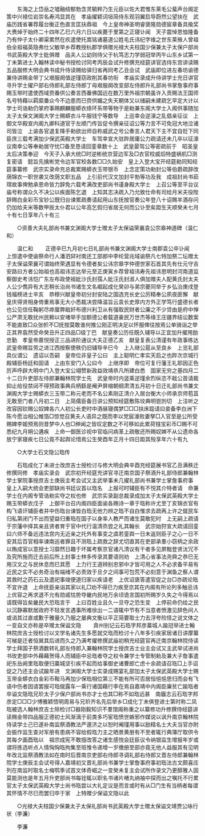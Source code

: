 <!-- { "loadSidebar": true } -->
　　东海之上岱岳之墟融结郁勃含灵毓粹乃生元臣以佐大君惟东莱毛公蜚声台阁定策中兴禄位岩崇名寿鸿显其在　孝庙擢颖词垣简侍东观羽翼启导蔚然公望扶在　武庙历践省署荐履台衡正色直言匡扶鼎祖　今上皇帝神圣明睿褒隆勋德宸章备具揄奖大赉焯于始终二十四年乙巳六月六日以疾薨于里第之正寝讣闻　天子震悼恩恤隆备乃有仲子太仆卿渠累然在疚遣使托嵩铭诸墓道公姓毛氏讳纪字维之世东莱掖人曾祖伯全祖福英隐弗仕父敏举乡荐教授杭郡学俱赠光禄大夫柱国少保兼太子太保户部尚书武英殿大学士妣俱赠　品夫人公幼则侍父于杭笃志力学弱冠举丙午山东乡试第一丁未第进士入翰林读中秘书授检讨同考丙辰会试升修撰充经筵讲官选侍东宫讲读赐五品服修大明会典书成升侍读赐给驿归省再同考乙丑会试　武庙即位进左春坊谕德兼侍讲赐金带丁父艰服阕值逆瑾窃政削其春坊衔　孝庙实录成升侍讲学士充日讲官寻升学士擢户部右侍郎礼部左侍郎丁母艰服阕改变部左侍郎升礼部尚书掌詹事府事赐玉带时遣使西域赍番供公奏言西番佛国远在数万里外祖宗朝虽许入贡赐法王国师名号特藉以羁縻番众今不边患而巳赍供媚之失天朝体又以储嗣未建疏乞早定大计以学士司诰勑仍掌府事赐麒麟服蟒衣绦环系带等物于是勑兼东阁大学士入阁供事随加太子太保文渊阁大学士赐蟒衣斗牛服钱宁等数导　上巡幸会逆濠之乱倡亲征议　上御文华殿宣内阁九卿科道官于左顺门传旨促令撰亲征诏公等力言不可免冠大地泣诸司皆泣　上谕各官退复降手勑欲出师自称威武之号公奏言人君天下主不宜自贬下同臣庶三载考满加少保武英殿大学士　车驾幸宣大驻跸居庸公力疏请还未几卒以征濠议南幸公等奉勑居守忧□备至恳请回銮章数十上　武皇晏驾公等密疏前于　昭圣皇太后决策奉迎　今天子入承大统□时逆彬统京营边军及□衣官校威熖特盛祸机□测复密请　懿旨先擒彬党令边军官校各数□□久始安　皇上入登大宝开经筵勑同知经筵事纂修　武宗实录命充总裁累赐蟒衣玉带银币　上念定策功勑封公等伯爵疏辞改荫锦衣一职世袭又改荫文职五品　上引前代汉文加封平勃等功及我　成祖封尚书茹瑺故事俾勉承恩命皆力辞免六载考满改吏部尚书谨身殿大学士　上召公等至平台议庙号称谓众久不决公以疾面陈乞退　上知其志决疏入乃允致仕命有司给月米夫役陛辞赐白金彩币宝钞公既归台谏累疏奏请起用山东抚按官奏公年登八十诏赐羊酒存问仍加给夫米等数甲辰太仆君以公年高乞假归省居无何而公讣至矣距生天顺癸未七月十有七日享年八十有三 

　　○资善大夫礼部尚书兼文渊阁大学士赠太子太保谥荣襄袁公宗皋神道碑（温仁和） 

　　温仁和 
　　正德辛巳九月初七日礼部尚书兼文渊阁大学士南郡袁公卒讣闻　上惊遣中使谕祭命行人潘泗舁衬南还工部郎中李纶营兆域谕祭凡七特加祭二坛赠太子太保谥荣襄可谓始终荣遇显有令德者矣公讳宗皋字仲德世家石首其先有仕元守吉安路曰方者公始祖也高祖讳志达举元至正庚寅乡荐曾祖讳寿先祖讳思明封河南道监察御史考讳恺广东左布政使祖妣沙氏封孺人妣汪氏封淑人俱加赠夫人配黄氏封太夫人公少儁异有大志稍长治尚书诸生文名崛起成化癸卯与弟宗夔同举于乡弘治庚戌登钱福榜进士辛亥　恭穆兴献皇帝初分封安陆之国选充长史公厉精奉公夙夜匪懈　献皇庆得贤相身倚重焉事无大小悉裁决尝降温旨云袁长史厚内方外正学笃行盛德长者也公见信任鞠躬尽瘁厘弊戢奸布德兴利卫从有强取民财者公廉之不少贷由是府中惮公严肃无敢扰州民赖以安堵举手加额德公者载道豪民万世杰等缘王庄疆界结讼数案不能直致□众张帜不□抚按莫敢谁何推公刚正明决足以怀服俾往按焉公单骑诣之举正其界翕然受命癸丑升正四品□级丁巴　献皇奏公历任既久辅导以正宜加升擢用励忠勤　孝皇帝嘉悦授正三品进阶通议大夫正德乙亥　献皇复表公清谨有年政事练达　武皇帝赐旨劳之进江西按察使秩仍旧辅导辛巳今　上入继公扈从至良乡　上览礼部具仪谓公　遗诏以吾嗣　皇帝位非皇子公曰　主上聪明仁孝实天启之也跸次京城行殿辅臣杨廷和固请　上由东安门入公曰今　上继序即　帝位可复行藩王礼耶因正色厉声呼辟大明中门入登大宝公翊赞新政益效靖恭凡所建白悉　国家无穷之基四月二十二日升吏部左侍郎兼翰林院学士先　武皇帝时内竖乘逆瑾余烈纵恣不戢公首请裁抑止给役禁闼不得预政事典兵柄繇是阉尹屏缩朝纲肃清五月初十日迁礼部尚书兼文渊阁大学士赐蟒衣三玉带二称元老而不名公素刚正清介入居台衡大小师承京师苞苴无敢至门者八月初二日　上简儒臣备日讲公预知经筵敷陈坟典明鬯剀切　上注听之改容因钦赐公奴婢各六人初公长吏时中酒昼寝偶梦□□□扶床跽请曰妾备李白洲下陈今愿治相公帷箔□惊觉召黄夫人语异之既而李以党宸濠败妻孥□入官至是公所受赐婢李姬预焉则昔梦中人也□绅闻之皆叹定数之不可移如此累荷镪宝彩币□赐不可悉纪九月朔公遘疾　上命一御医诊视中官临问病革上疏敬还所赐奴婢不从公遗命各放宁家寝疾七日公竟不起舆论惜焉公生癸酉年正月十四日距其殁享年六十有九 

　　○大学士石文隐公珤传 

　　石珤成化丁未进士改庶吉士授检讨与修大明会典辛酉充经筵展书官乙丑满秩迁修撰同修　孝庙实录会　武宗初开经筵充讲官寻迁南京国子祭酒升礼部侍郎兼翰林学士掌院事授庶吉士庚辰主考会试又主武举事未几擢礼部尚书兼学士掌詹事府事　皇上入嗣大统会吏部缺尚书廷议首以珤名　上报可时辅臣有不悦其介特者请　命兼学士在内阁专管诰勑实夺之权也修　武宗实录副总裁录成加太子太保武英殿大学士赐玉带蟒衣戊子　上御平台召内阁四臣面谕各赐诗一章于珤称许尤至丁亥锦衣官有构飞语讦辅臣者并中伤珤台谏皆白珤无他力辨之珤不自白惟求去疏再上许之僦民车归私第闭门不出而望益归重珤在国子以身率人教严而诸生莫敢犯时　上无嗣上疏请于宗藩中择其亲且贤者育于官中代行温清烝尝之礼其翰长　武宗始狩宣大疏请回銮曰六师不备远违法宫内无近亲之托外有事变之虞若銮舆一日未返则臣子之心一日不安其后百官相率谏南巡者罪且不测珤上疏救之辞尤切直其在吏部承羣小窃柄之余政以贿成官以意授士习靡然日趣于坏属考察京官诸凡清议有干者多见屏黜登贤汰冗不及究所施而迁去前后所上封事士林多传录其要语则劝　上清心省事法尧舜之恭巳无用汉文之与民休息而巳其愿　上力行王道辨别忠邪中才皆可用之人不必求备平易有近民之实不必务奇治有端绪不必责效于旦夕之间事可包荒不必刻意于渊鱼之察人谓其救时之药石云及遣祀事竣便道归家以疾请老　上优诏褒答遣官促之台□亦疏论珤不宜许退　上命抚臣亲诣其家以礼□劝不得巳力疾至京其在内阁有所论列多触忌讳　上优容之再求退不允有勋戚怙势夺畿内民地万余顷诡言国初所赐岁久失之今得焉以请既得旨矣畿民大恐珤言于　上曰百姓业且久一旦夺之恐生变　上停前命仍给之民以沉静寡默居政府不轻发言遇事所难徐出一二语辄中节有不当意者愤激见辞色间人或诮其过直或歉于雅量久乃服之屡典文衡以平正简要取士力去浮夸险怪之说文体之一变自文亦称是卒赠太保谥文隐 
　　弇州别记云石珤字邦彦藁城人踰冠举进士翰林院庶吉士授检讨以文学名诸先生多愿就交珤而检讨十八年多引疾家居诸日讲摩纂可梯是迁者恒巽其后进而久之乃满考擢修撰武庙初稍充经筵官再迁南京翰林院侍读学士拜国子祭酒数转礼部左侍郎入兼翰林院学士授庶吉士业主会试又主武举试进尚书玫吏部中外藉藉贺得人而辅臣中忌珤者夺之权令兼学士专管制勑及兼大子詹事遣祀东岳阙里珤取便归藁城坚引疾不起而给事御史诸曹郎亡虑十余疏请召珤□上手诏促之乃还主会试踰年进　文渊阁大学士实录成赐宴礼部加太子太保武英殿大学士赐玉带金蟒衣白金彩币鞍马再加少保珤相位第三不能有所可否居恒悒悒思归而会有飞语中伤者因请罢报可珤僦露车一乘行诸国藉行李在焉自嘉靖中内阁臣廉贫亡踰珤者卒谥文隐珤兄玠太子少保户部尚书亦才士也其□称不如珤远甚　南廱志云石珤字邦彦定□□□少博雅颖悟明周易与兄玠齐名先后举乡□成化丁未俱登进士第时称二凤珤被选人翰林庶吉士除检讨□器刚毅知识不羣馆阁称重之以纂修功升修撰侍经筵讲读赐金带四品服正德初士风渐漓于前类多巧宦珤愤世嫉邪作媒说以讽升南京翰林院侍读学士己巳遂补南监祭酒教法严邃济之以恕时阉瑾用事以励精名士大夫当官亦附会振作监生查对军册有患病不容给假珤力主之晒景黄册有不至者辄行典簿厅取供令其每夕画酉珤以　祖宗成宪不敢擅改答之诸生感悦会廷臣议令纳银监生增报年岁或谓将拣选听点人情恟恟珤拘集至班惟令递增一岁缴册至部亦竟无他人益服其有见明年改北监祭酒教法如在南时后晋南京吏部右侍郎寻调礼部右侍郎又晋左侍郎兼翰林院学士庚辰主会试号得人嘉靖初又晋礼部尚书兼学士掌詹事府事初珤法古文颇喜庄列在南监时取名士梅鹗季试首文体奇崛之一变癸未复主会试所作录文乃更醇雅人固莫能测也是年五月升吏部尚书每铨辄以职名书诸片楮丸纳袖中探而出之嘱托不行累官太子太保武英殿大学士尚书珤尝以大礼定议是而言或时有从□门生有当柄者每谓其怀情不尽巳而罢归卒于家　上特赠少保谥文隐以此 

　　○光禄大夫柱国少保兼太子太保礼部尚书武英殿大学士赠太保谥文靖贾公咏行状（李濂） 

　　李濂 
